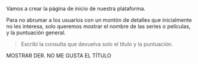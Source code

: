 Vamos a crear la página de inicio de nuestra plataforma. 

Para no abrumar a los usuarios con un montón de detalles que inicialmente no les interesa, solo queremos mostrar el nombre de las series o películas, y la puntuación general. 
> Escribí la consulta que devuelva solo el título y la puntuación.  

MOSTRAR DER. NO ME GUSTA EL TÍTULO